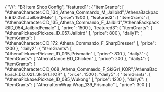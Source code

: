 {
  "//": "BR Item Shop Config",
  "featured1": {
    "itemGrants": [
      "AthenaCharacter:CID_134_Athena_Commando_M_Jailbird","AthenaBackpack:BID_053_JailbirdMale"
    ],
    "price": 1500
  },
  "featured2": {
    "itemGrants": [
      "AthenaCharacter:CID_135_Athena_Commando_F_Jailbird","AthenaBackpack:BID_054_JailbirdFemale"
    ],
    "price": 1500
  },
  "featured3": {
    "itemGrants": [
      "AthenaPickaxe:Pickaxe_ID_057_Jailbird"
    ],
    "price": 800
  },
  "daily1": {
    "itemGrants": [
      "AthenaCharacter:CID_172_Athena_Commando_F_SharpDresser"
    ],
    "price": 1200
  },
  "daily2": {
    "itemGrants": [
      "AthenaPickaxe:Pickaxe_ID_035_Prismatic"
    ],
    "price": 800
  },
  "daily3": {
    "itemGrants": [
      "AthenaDance:EID_Chicken"
    ],
    "price": 300
  },
  "daily4": {
    "itemGrants": [
      "AthenaCharacter:CID_068_Athena_Commando_F_SkiGirl_KOR","AthenaBackpack:BID_021_SkiGirl_KOR"
    ],
    "price": 1500
  },
  "daily5": {
    "itemGrants": [
      "AthenaPickaxe:Pickaxe_ID_085_Wukong"
    ],
    "price": 1200
  },
  "daily6": {
    "itemGrants": [
      "AthenaItemWrap:Wrap_139_Prismatic"
    ],
    "price": 300
  }
}
